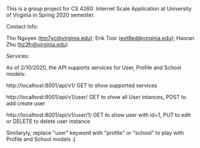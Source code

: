 This is a group project for CS 4260: Internet Scale Application at University of Virginia in Spring 2020 semester.

Contact Info:

Tho Nguyen (tnn7yc@virginia.edu); Erik Toor (evt8ed@virginia.edu); Haoran Zhu (hz3fr@virginia.edu)

Services:

As of 2/10/2020, the API supports services for User, Profile and School models:

http://localhost:8001/api/v1/ GET to show supported services

http://localhost:8001/api/v1/user/ GET to show all User intances, POST to add create user

http://localhost:8001/api/v1/user/1/ GET to show user with id=1, PUT to edit or DELETE to delete user instance

Similaryly, replace "user" keyword with "profile" or "school" to play with Profile and School models :)
